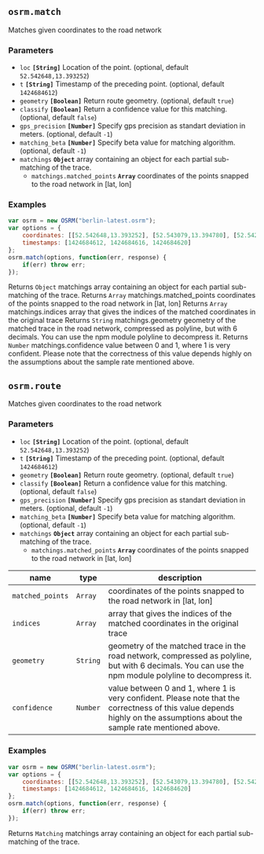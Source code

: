 ## `osrm.match`

Matches given coordinates to the road network

### Parameters

* `loc` **`[String]`** Location of the point. (optional, default `52.542648,13.393252`)
* `t` **`[String]`** Timestamp of the preceding point. (optional, default `1424684612`)
* `geometry` **`[Boolean]`** Return route geometry. (optional, default `true`)
* `classify` **`[Boolean]`** Return a confidence value for this matching. (optional, default `false`)
* `gps_precision` **`[Number]`** Specify gps precision as standart deviation in meters. (optional, default `-1`)
* `matching_beta` **`[Number]`** Specify beta value for matching algorithm. (optional, default `-1`)
* `matchings` **`Object`** array containing an object for each partial sub-matching of the trace.
  * `matchings.matched_points` **`Array`** coordinates of the points snapped to the road network in [lat, lon]


### Examples

```js
var osrm = new OSRM("berlin-latest.osrm");
var options = {
    coordinates: [[52.542648,13.393252], [52.543079,13.394780], [52.542107,13.397389]],
    timestamps: [1424684612, 1424684616, 1424684620]
};
osrm.match(options, function(err, response) {
    if(err) throw err;
});
```

Returns `Object` matchings array containing an object for each partial sub-matching of the trace.
Returns `Array` matchings.matched_points coordinates of the points snapped to the road network in [lat, lon]
Returns `Array` matchings.indices array that gives the indices of the matched coordinates in the original trace
Returns `String` matchings.geometry geometry of the matched trace in the road network, compressed as polyline, but with 6 decimals. You can use the npm module polyline to decompress it.
Returns `Number` matchings.confidence value between 0 and 1, where 1 is very confident. Please note that the correctness of this value depends highly on the assumptions about the sample rate mentioned above.

## `osrm.route`

Matches given coordinates to the road network

### Parameters

* `loc` **`[String]`** Location of the point. (optional, default `52.542648,13.393252`)
* `t` **`[String]`** Timestamp of the preceding point. (optional, default `1424684612`)
* `geometry` **`[Boolean]`** Return route geometry. (optional, default `true`)
* `classify` **`[Boolean]`** Return a confidence value for this matching. (optional, default `false`)
* `gps_precision` **`[Number]`** Specify gps precision as standart deviation in meters. (optional, default `-1`)
* `matching_beta` **`[Number]`** Specify beta value for matching algorithm. (optional, default `-1`)
* `matchings` **`Object`** array containing an object for each partial sub-matching of the trace.
  * `matchings.matched_points` **`Array`** coordinates of the points snapped to the road network in [lat, lon]

| name | type | description |
| ---- | ---- | ----------- |
| `matched_points` | `Array` | coordinates of the points snapped to the road network in [lat, lon] |
| `indices` | `Array` | array that gives the indices of the matched coordinates in the original trace |
| `geometry` | `String` | geometry of the matched trace in the road network, compressed as polyline, but with 6 decimals. You can use the npm module polyline to decompress it. |
| `confidence` | `Number` | value between 0 and 1, where 1 is very confident. Please note that the correctness of this value depends highly on the assumptions about the sample rate mentioned above. |

### Examples

```js
var osrm = new OSRM("berlin-latest.osrm");
var options = {
    coordinates: [[52.542648,13.393252], [52.543079,13.394780], [52.542107,13.397389]],
    timestamps: [1424684612, 1424684616, 1424684620]
};
osrm.match(options, function(err, response) {
    if(err) throw err;
});
```

Returns `Matching` matchings array containing an object for each partial sub-matching of the trace.

